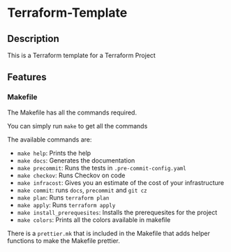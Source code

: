 # Terraform-Template


## Description

This is a Terraform template for a Terraform Project


## Features

### Makefile

The Makefile has all the commands required.

You can simply run `make` to get all the commands

The available commands are:
- `make help`: Prints the help
- `make docs`: Generates the documentation
- `make precommit`: Runs the tests in `.pre-commit-config.yaml`
- `make checkov`: Runs Checkov on code
- `make infracost`: Gives you an estimate of the cost of your infrastructure
- `make commit`: runs `docs`, `precommit` and `git cz`
- `make plan`: Runs `terraform plan`
- `make apply`: Runs `terraform apply`
- `make install_prerequesites`: Installs the prerequesites for the project
- `make colors`: Prints all the colors available in makefile

There is a `prettier.mk` that is included in the Makefile that adds helper functions to make the Makefile prettier.
